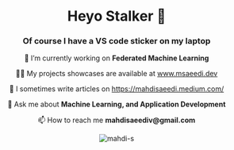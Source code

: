 <h1 align="center">Heyo Stalker 👀</h1>
<h3 align="center">Of course I have a VS code sticker on my laptop</h3>
<!--
<p align="left"> <img src="https://komarev.com/ghpvc/?username=mahdi-s&label=Profile%20views&color=0e75b6&style=flat" alt="mahdi-s" /> </p>

<p align="left"> <a href="https://github.com/ryo-ma/github-profile-trophy"><img src="https://github-profile-trophy.vercel.app/?username=mahdi-s" alt="mahdi-s" /></a> </p>
-->

<p align="center"> 🔭 I’m currently working on <b>Federated Machine Learning</b></p>

<p align="center"> 👨‍💻 My projects showcases are available at <a href="https://www.msaeedi.dev">www.msaeedi.dev</a></p>

<p align="center"> 📝 I sometimes write articles on <a href="https://mahdisaeedi.medium.com/">https://mahdisaeedi.medium.com/</a></p>

<p align="center"> 💬 Ask me about <b>Machine Learning, and Application Development</b></p>

<p align="center"> 📫 How to reach me <b>mahdisaeediv@gmail.com</b></p>

<p align="center">
  <img src="https://github-readme-stats.vercel.app/api/top-langs/?username=mahdi-s&show_icons=true&locale=en&layout=compact&theme=transparent&langs_count=5&custom_title=Top%20Used%20Languages&title_color=0a0a0a&bg_color=ffffff&text_color=0a0a0a&border_color=30363d&lang1=JavaScript&lang1_color=ef476f&lang2=Python&lang2_color=06d6a0&lang3=Java&lang3_color=118ab2&lang4=CSS&lang4_color=f77f00&lang5=HTML&lang5_color=073b4c" alt="mahdi-s"/>
</p>
